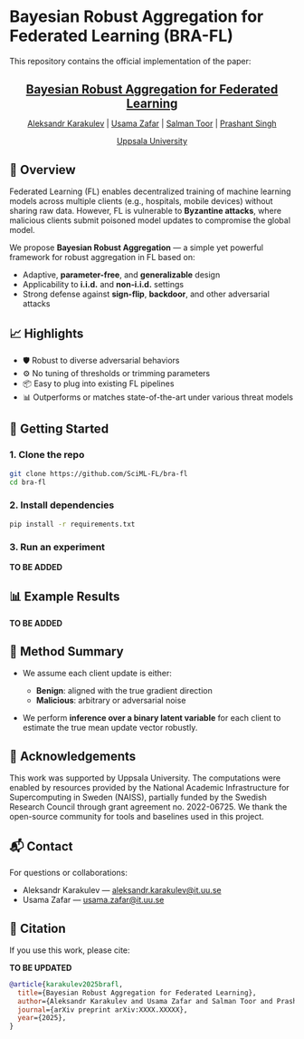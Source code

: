# Bayesian Robust Aggregation for Federated Learning (BRA-FL)

This repository contains the official implementation of the paper:

<div align="center">
<h2 style="border-bottom:0px none #000; margin-bottom: 0;"><a href="link-to-arxiv">Bayesian Robust Aggregation for Federated Learning</a></h2>

  <p style="border-bottom:0px none #000; margin-bottom: 0;">
    <a href="https://scholar.google.com/citations?user=XNBDwTkAAAAJ&hl=en">Aleksandr Karakulev</a> | 
    <a href="https://usamazf.github.io/">Usama Zafar</a> | 
    <a href="https://scholar.google.se/citations?user=PIGlWyYAAAAJ&hl=en">Salman Toor</a> | 
    <a href="https://www.prashantsingh.se/">Prashant Singh</a>
  </p>
  <p><a href="https://www.uu.se/en">Uppsala University</a></p>
</div>

## 🧠 Overview

Federated Learning (FL) enables decentralized training of machine learning models across multiple clients (e.g., hospitals, mobile devices) without sharing raw data. However, FL is vulnerable to **Byzantine attacks**, where malicious clients submit poisoned model updates to compromise the global model.

We propose **Bayesian Robust Aggregation** — a simple yet powerful framework for robust aggregation in FL based on:

<!-- - Bayesian inference under the **Huber $\epsilon$-contamination model** -->

- Adaptive, **parameter-free**, and **generalizable** design
- Applicability to **i.i.d.** and **non-i.i.d.** settings
- Strong defense against **sign-flip**, **backdoor**, and other adversarial attacks

## 📈 Highlights

- 🛡️ Robust to diverse adversarial behaviors
- ⚙️ No tuning of thresholds or trimming parameters
- 📦 Easy to plug into existing FL pipelines
- 📊 Outperforms or matches state-of-the-art under various threat models

## 🚀 Getting Started

### 1. Clone the repo

```bash
git clone https://github.com/SciML-FL/bra-fl
cd bra-fl
```

### 2. Install dependencies

```bash
pip install -r requirements.txt
```

### 3. Run an experiment

**TO BE ADDED**

## 📊 Example Results

**TO BE ADDED**

## 🧪 Method Summary

<!-- * We formulate robust aggregation as **likelihood maximization** under the Huber contamination model. -->

- We assume each client update is either:

  - **Benign**: aligned with the true gradient direction
  - **Malicious**: arbitrary or adversarial noise

- We perform **inference over a binary latent variable** for each client to estimate the true mean update vector robustly.

## 🤝 Acknowledgements

This work was supported by Uppsala University. The computations were enabled by resources provided by the National Academic Infrastructure for Supercomputing in Sweden (NAISS), partially funded by the Swedish Research Council through grant agreement no. 2022-06725. We thank the open-source community for tools and baselines used in this project.

## 📬 Contact

For questions or collaborations:

- Aleksandr Karakulev — [aleksandr.karakulev@it.uu.se](mailto:aleksandr.karakulev@it.uu.se)
- Usama Zafar — [usama.zafar@it.uu.se](mailto:usama.zafar@it.uu.se)

## 📄 Citation

If you use this work, please cite:

**TO BE UPDATED**

```bibtex
@article{karakulev2025brafl,
  title={Bayesian Robust Aggregation for Federated Learning},
  author={Aleksandr Karakulev and Usama Zafar and Salman Toor and Prashant Singh},
  journal={arXiv preprint arXiv:XXXX.XXXXX},
  year={2025},
}
```
